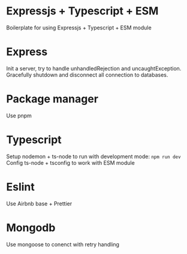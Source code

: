 # Expressjs + Typescript + ESM

Boilerplate for using Expressjs + Typescript + ESM module

# Express
Init a server, try to handle unhandledRejection and uncaughtException. Gracefully shutdown and disconnect all connection to databases.
# Package manager
Use pnpm
# Typescript
Setup nodemon + ts-node to run with development mode: `npm run dev`
Config ts-node + tsconfig to work with ESM module
# Eslint
Use Airbnb base + Prettier
# Mongodb
Use mongoose to conenct with retry handling
